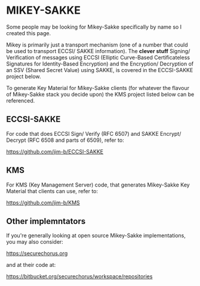 # MIKEY-SAKKE
Some people may be looking for Mikey-Sakke specifically by name so I created this page.

Mikey is primarily just a transport mechanism (one of a number that could be used to transport ECCSI/ SAKKE information). The __clever stuff__ Signing/ Verification of messages using ECCSI (Elliptic Curve-Based Certificateless Signatures for Identity-Based Encryption) and the Encryption/ Decryption of an SSV (Shared Secret Value) using SAKKE, is covered in the ECCSI-SAKKE project below. 

To generate Key Material for Mikey-Sakke clients (for whatever the flavour of Mikey-Sakke stack you decide upon) the KMS project listed below can be referenced.

ECCSI-SAKKE
-----------
For code that does ECCSI Sign/ Verify (RFC 6507) and SAKKE Encrypt/ Decrypt (RFC 6508 and parts of 6509), refer to:

  https://github.com/jim-b/ECCSI-SAKKE

KMS
---
For KMS (Key Management Server) code, that generates Mikey-Sakke Key Material that clients can use, refer to:

  https://github.com/jim-b/KMS
  
Other implemntators
-------------------
If you're generally looking at open source Mikey-Sakke implementations, you may also consider:

  https://securechorus.org

and at their code at:

  https://bitbucket.org/securechorus/workspace/repositories
